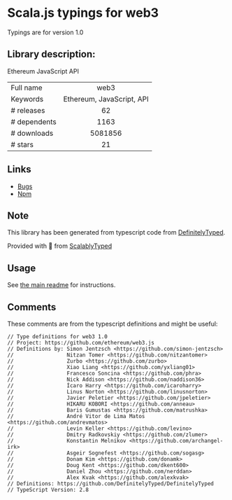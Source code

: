 
# Scala.js typings for web3

Typings are for version 1.0

## Library description:
Ethereum JavaScript API

|                    |                 |
| ------------------ | :-------------: |
| Full name          | web3 |
| Keywords           | Ethereum, JavaScript, API |
| # releases         | 62 |
| # dependents       | 1163 |
| # downloads        | 5081856 |
| # stars            | 21 |

## Links
- [Bugs](https://github.com/ethereum/web3.js/issues)
- [Npm](https://www.npmjs.com/package/web3)
    


## Note
This library has been generated from typescript code from [DefinitelyTyped](https://definitelytyped.org).

Provided with :purple_heart: from [ScalablyTyped](https://github.com/oyvindberg/ScalablyTyped)

## Usage
See [the main readme](../../readme.md) for instructions.

## Comments

These comments are from the typescript definitions and might be useful:
```
// Type definitions for web3 1.0
// Project: https://github.com/ethereum/web3.js
// Definitions by: Simon Jentzsch <https://github.com/simon-jentzsch>
//                 Nitzan Tomer <https://github.com/nitzantomer>
//                 Zurbo <https://github.com/zurbo>
//                 Xiao Liang <https://github.com/yxliang01>
//                 Francesco Soncina <https://github.com/phra>
//                 Nick Addison <https://github.com/naddison36>
//                 Ícaro Harry <https://github.com/icaroharry>
//                 Linus Norton <https://github.com/linusnorton>
//                 Javier Peletier <https://github.com/jpeletier>
//                 HIKARU KOBORI <https://github.com/anneau>
//                 Baris Gumustas <https://github.com/matrushka>
//                 André Vitor de Lima Matos <https://github.com/andrevmatos>
//                 Levin Keller <https://github.com/levino>
//                 Dmitry Radkovskiy <https://github.com/zlumer>
//                 Konstantin Melnikov <https://github.com/archangel-irk>
//                 Asgeir Sognefest <https://github.com/sogasg>
//                 Donam Kim <https://github.com/donamk>
//                 Doug Kent <https://github.com/dkent600>
//                 Daniel Zhou <https://github.com/nerddan>
//                 Alex Kvak <https://github.com/alexkvak>
// Definitions: https://github.com/DefinitelyTyped/DefinitelyTyped
// TypeScript Version: 2.8

```

